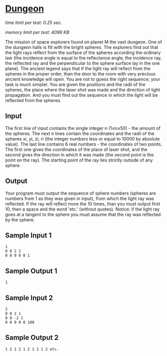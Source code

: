 # [Dungeon](http://acm.sgu.ru/problem.php?contest=0&problem=110)

_time limit per test: 0.25 sec._

_memory limit per test: 4096 KB_

The mission of space explorers found on planet M the vast dungeon. One of the dungeon halls is fill with the bright spheres. The explorers find out that the light rays reflect from the surface of the spheres according the ordinary law (the incidence angle is equal to the reflectance angle, the incidence ray, the reflected ray and the perpendicular to the sphere surface lay in the one plane). The ancient legend says that if the light ray will reflect from the spheres in the proper order, than the door to the room with very precious ancient knowledge will open. You are not to guess the right sequence; your task is much simpler. You are given the positions and the radii of the spheres, the place where the laser shot was made and the direction of light propagation. And you must find out the sequence in which the light will be reflected from the spheres.

## Input

The first line of input contains the single integer n (1≤n≤50) - the amount of the spheres. The next n lines contain the coordinates and the radii of the spheres xi, yi, zi, ri (the integer numbers less or equal to 10000 by absolute value). The last line contains 6 real numbers - the coordinates of two points. The first one gives the coordinates of the place of laser shot, and the second gives the direction in which it was made (the second point is the point on the ray). The starting point of the ray lies strictly outside of any sphere.

## Output

Your program must output the sequence of sphere numbers (spheres are numbers from 1 as they was given in input), from which the light ray was reflected. If the ray will reflect more the 10 times, than you must output first 10, then a space and the word 'etc.' (without quotes). Notice: if the light ray goes at a tangent to the sphere you must assume that the ray was reflected by the sphere.

## Sample Input 1
```
1 
0 0 2 1 
0 0 0 0 0 1
```

## Sample Output 1
```
1
```

## Sample Input 2
```
2 
0 0 2 1 
0 0 -2 1 
0 0 0 0 0 100
```

## Sample Output 2
```
1 2 1 2 1 2 1 2 1 2 etc.
```